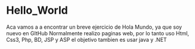 # Hello_World
Aca vamos a a encontrar un breve ejercicio de Hola Mundo, ya que soy nuevo en GItHub
Normalmente realizo  paginas web, por lo tanto uso Html, Css3, Php,  BD, JSP y ASP
el objetivo tambien es usar java y .NET
